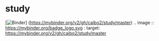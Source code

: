 # study
[![Binder](https://mybinder.org/badge_logo.svg)] (https://mybinder.org/v2/gh/caibo2/study/master)
.. image :: https://mybinder.org/badge_logo.svg
 : target: https://mybinder.org/v2/gh/caibo2/study/master
